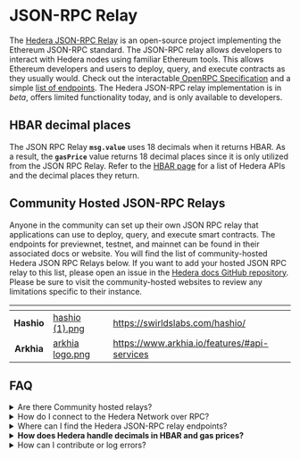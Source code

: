 # JSON-RPC Relay

The [Hedera JSON-RPC Relay](https://github.com/hashgraph/hedera-json-rpc-relay) is an open-source project implementing the Ethereum JSON-RPC standard. The JSON-RPC relay allows developers to interact with Hedera nodes using familiar Ethereum tools. This allows Ethereum developers and users to deploy, query, and execute contracts as they usually would. Check out the interactable[ OpenRPC Specification](https://playground.open-rpc.org/?schemaUrl=https://raw.githubusercontent.com/hashgraph/hedera-json-rpc-relay/main/docs/openrpc.json\&uiSchema%5BappBar%5D%5Bui:splitView%5D=false\&uiSchema%5BappBar%5D%5Bui:input%5D=false\&uiSchema%5BappBar%5D%5Bui:examplesDropdown%5D=false) and a simple [list of endpoints](https://github.com/hashgraph/hedera-json-rpc-relay/blob/main/docs/rpc-api.md). The Hedera JSON-RPC relay implementation is in _beta_, offers limited functionality today, and is only available to developers.&#x20;

## HBAR decimal places&#x20;

The JSON RPC Relay **`msg.value`** uses 18 decimals when it returns HBAR. As a result, the **`gasPrice`** value returns 18 decimal places since it is only utilized from the JSON RPC Relay. Refer to the [HBAR page](../../sdks-and-apis/sdks/hbars.md) for a list of Hedera APIs and the decimal places they return.&#x20;

## Community Hosted JSON-RPC Relays

Anyone in the community can set up their own JSON RPC relay that applications can use to deploy, query, and execute smart contracts. The endpoints for previewnet, testnet, and mainnet can be found in their associated docs or website. You will find the list of community-hosted Hedera JSON RPC Relays below. If you want to add your hosted JSON RPC relay to this list, please open an issue in the [Hedera docs GitHub repository](https://github.com/hashgraph/hedera-docs). Please be sure to visit the community-hosted websites to review any limitations specific to their instance.&#x20;

<table data-card-size="large" data-view="cards"><thead><tr><th align="center"></th><th data-hidden data-card-cover data-type="files"></th><th data-hidden data-card-target data-type="content-ref"></th></tr></thead><tbody><tr><td align="center"><strong>Hashio</strong></td><td><a href="../../.gitbook/assets/hashio (1).png">hashio (1).png</a></td><td><a href="https://swirldslabs.com/hashio/">https://swirldslabs.com/hashio/</a></td></tr><tr><td align="center"><strong>Arkhia</strong></td><td><a href="../../.gitbook/assets/arkhia logo.png">arkhia logo.png</a></td><td><a href="https://www.arkhia.io/features/#api-services">https://www.arkhia.io/features/#api-services</a></td></tr></tbody></table>

## FAQ

<details>

<summary>Are there Community hosted relays?</summary>

* [**Hashio**](https://swirldslabs.com/hashio/)&#x20;
* [**Arkhia**](https://www.arkhia.io/features/#api-services)

</details>

<details>

<summary>How do I connect to the Hedera Network over RPC?</summary>

The configuration guide to connect to the Hedera Network over RPC can be found [here](../../tutorials/more-tutorials/json-rpc-connections/).

</details>

<details>

<summary>Where can I find the Hedera JSON-RPC relay endpoints?</summary>

The endpoints for previewnet, testnet, and mainnet can be found on [Hashio](https://swirldslabs.com/hashio/), accessible through the [Swirlds Labs](https://swirldslabs.com/) website. Feel free to join the discussion on [Stack Overflow](https://stackoverflow.com/questions/76153239/how-can-i-connect-to-hedera-testnet-over-rpc/76153290#76153290) for more questions.

</details>

<details>

<summary><strong>How does Hedera handle decimals in HBAR and gas prices?</strong></summary>

The JSON-RPC Relay `msg.value` uses 18 decimals when it returns HBAR. The `gasPrice` value also returns 18 decimal places. _Check out the_ [_HBAR page_](../../sdks-and-apis/sdks/hbars.md) _for the full list of Hedera APIs and their decimal representation._&#x20;

</details>

<details>

<summary>How can I contribute or log errors?</summary>

To contribute or log errors, please refer to the [Contributing Guide](../../support-and-community/contributing-guide.md) and submit them as issues in the [GitHub repository](https://github.com/hashgraph/hedera-json-rpc-relay/issues).

</details>
